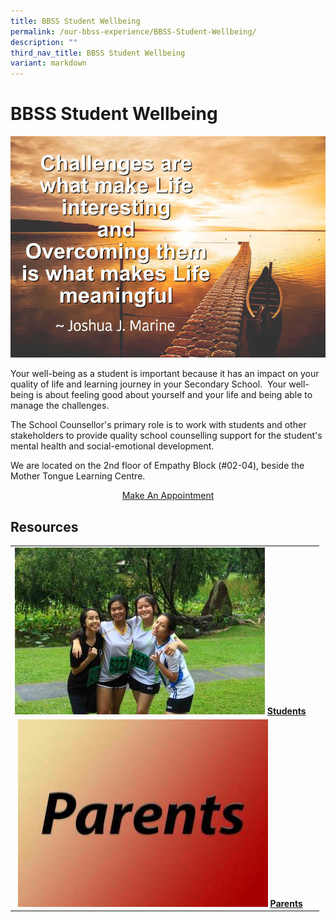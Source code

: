 ```yaml
---
title: BBSS Student Wellbeing
permalink: /our-bbss-experience/BBSS-Student-Wellbeing/
description: ""
third_nav_title: BBSS Student Wellbeing
variant: markdown
---
```

# BBSS Student Wellbeing

![](/images/Our%20BBSS%20Experience/BBSS%20Student%20Wellbeing/quote_final2.jpg)

Your well-being as a student is important because it has an impact on your quality of life and learning journey in your Secondary School. &nbsp;Your well-being is about feeling good about yourself and your life and being able to manage the challenges.  
  
The School Counsellor's primary role is to work with students and other stakeholders to provide quality school counselling support for the student's mental health and social-emotional development.  
  
We are located on the 2nd floor of Empathy Block (#02-04), beside the Mother Tongue Learning Centre.

<center><a href="/our-bbss-experience/bbss-student-wellbeing/make-an-appointment/">Make An Appointment</a></center>

## Resources


|   |   |
|:---:|:---:|
| <a href="/our-bbss-experience/BBSS-Student-Wellbeing/students/"> <img src="/images/Our%20BBSS%20Experience/BBSS%20Student%20Wellbeing/Students.jpg"></a> **[Students](/our-bbss-experience/BBSS-Student-Wellbeing/students/)** |  |
|  <a href="/our-bbss-experience/BBSS-Student-Wellbeing/parents/"> <img src="/images/Our%20BBSS%20Experience/BBSS%20Student%20Wellbeing/parents.jpg"></a> **[Parents](/our-bbss-experience/BBSS-Student-Wellbeing/parents)**|   |
